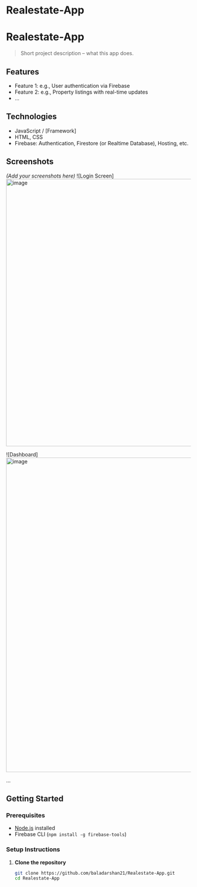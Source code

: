 # Realestate-App
# Realestate-App

> Short project description – what this app does.

## Features
- Feature 1: e.g., User authentication via Firebase
- Feature 2: e.g., Property listings with real-time updates
- …

## Technologies
- JavaScript / [Framework]
- HTML, CSS
- Firebase: Authentication, Firestore (or Realtime Database), Hosting, etc.

## Screenshots
_(Add your screenshots here)_
![Login Screen]<img width="1875" height="730" alt="image" src="https://github.com/user-attachments/assets/b32afc3b-69ac-44fb-baaa-c71de78e4acd" />

![Dashboard]<img width="1892" height="859" alt="image" src="https://github.com/user-attachments/assets/3e07d590-491c-48fd-b023-da5f34ef4814" />

…

## Getting Started

### Prerequisites
- [Node.js](https://nodejs.org/) installed
- Firebase CLI (`npm install -g firebase-tools`)

### Setup Instructions

1. **Clone the repository**
   ```bash
   git clone https://github.com/baladarshan21/Realestate-App.git
   cd Realestate-App
   
